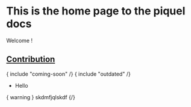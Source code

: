 # This is the home page to the piquel docs

Welcome !

## [Contribution](contribute/before-pr)

{ include "coming-soon" /}
{ include "outdated" /}

- Hello

{ warning }
skdmfjqlskdf
{/}
